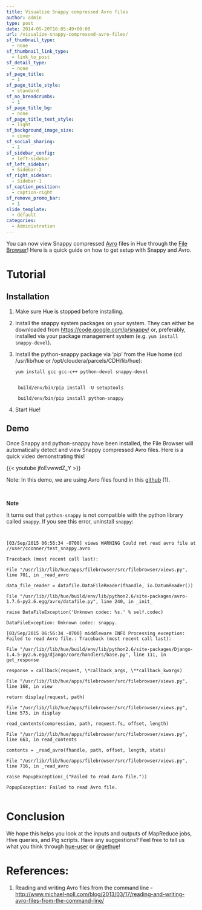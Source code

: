 ```yaml
---
title: Visualize Snappy compressed Avro files
author: admin
type: post
date: 2014-05-20T16:05:49+00:00
url: /visualize-snappy-compressed-avro-files/
sf_thumbnail_type:
  - none
sf_thumbnail_link_type:
  - link_to_post
sf_detail_type:
  - none
sf_page_title:
  - 1
sf_page_title_style:
  - standard
sf_no_breadcrumbs:
  - 1
sf_page_title_bg:
  - none
sf_page_title_text_style:
  - light
sf_background_image_size:
  - cover
sf_social_sharing:
  - 1
sf_sidebar_config:
  - left-sidebar
sf_left_sidebar:
  - Sidebar-2
sf_right_sidebar:
  - Sidebar-1
sf_caption_position:
  - caption-right
sf_remove_promo_bar:
  - 1
slide_template:
  - default
categories:
  - Administration
---
```


You can now view Snappy compressed <a href="http://avro.apache.org/" target="_blank" rel="noopener noreferrer">Avro</a> files in Hue through the [File Browser][1]! Here is a quick guide on how to get setup with Snappy and Avro.

#

# Tutorial

## Installation

1. Make sure Hue is stopped before installing.
2. Install the snappy system packages on your system. They can either be downloaded from <https://code.google.com/p/snappy/> or, preferably, installed via your package management system (e.g. `yum install snappy-devel`).
3. Install the python-snappy package via ‘pip’ from the Hue home (cd /usr/lib/hue or /opt/cloudera/parcels/CDH/lib/hue):
   <pre><code class="bash">yum install gcc gcc-c++ python-devel snappy-devel


    build/env/bin/pip install -U setuptools

    build/env/bin/pip install python-snappy</code></pre>

4. Start Hue!

## Demo

Once Snappy and python-snappy have been installed, the File Browser will automatically detect and view Snappy compressed Avro files. Here is a quick video demonstrating this!

{{< youtube jfoEvwwdZ_Y >}}

Note: In this demo, we are using Avro files found in this [github][2] (1).

&nbsp;

**Note**

It turns out that `python-snappy` is not compatible with the python library called `snappy`. If you see this error, uninstall `snappy`:

<pre><code class="bash">

[03/Sep/2015 06:56:34 -0700] views WARNING Could not read avro file at //user/cconner/test_snappy.avro

Traceback (most recent call last):

File "/usr/lib//lib/hue/apps/filebrowser/src/filebrowser/views.py", line 701, in _read_avro

data_file_reader = datafile.DataFileReader(fhandle, io.DatumReader())

File "/usr/lib//lib/hue/build/env/lib/python2.6/site-packages/avro-1.7.6-py2.6.egg/avro/datafile.py", line 240, in _init_

raise DataFileException('Unknown codec: %s.' % self.codec)

DataFileException: Unknown codec: snappy.

[03/Sep/2015 06:56:34 -0700] middleware INFO Processing exception: Failed to read Avro file.: Traceback (most recent call last):

File "/usr/lib//lib/hue/build/env/lib/python2.6/site-packages/Django-1.4.5-py2.6.egg/django/core/handlers/base.py", line 111, in get_response

response = callback(request, \*callback_args, \**callback_kwargs)

File "/usr/lib//lib/hue/apps/filebrowser/src/filebrowser/views.py", line 168, in view

return display(request, path)

File "/usr/lib//lib/hue/apps/filebrowser/src/filebrowser/views.py", line 573, in display

read_contents(compression, path, request.fs, offset, length)

File "/usr/lib//lib/hue/apps/filebrowser/src/filebrowser/views.py", line 663, in read_contents

contents = _read_avro(fhandle, path, offset, length, stats)

File "/usr/lib//lib/hue/apps/filebrowser/src/filebrowser/views.py", line 716, in _read_avro

raise PopupException(_("Failed to read Avro file."))

PopupException: Failed to read Avro file.

</code></pre>

#

# Conclusion

We hope this helps you look at the inputs and outputs of MapReduce jobs, Hive queries, and Pig scripts. Have any suggestions? Feel free to tell us what you think through [hue-user][3] or [@gethue][4]!

#

# References:

1. Reading and writing Avro files from the command line - <http://www.michael-noll.com/blog/2013/03/17/reading-and-writing-avro-files-from-the-command-line/>

[1]: https://gethue.com/category/file-browser/
[2]: https://github.com/miguno/avro-cli-examples
[3]: https://groups.google.com/a/cloudera.org/forum/?fromgroups#!forum/hue-user
[4]: https://twitter.com/gethue
